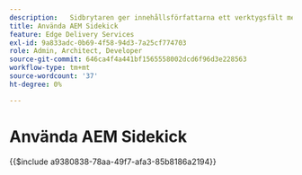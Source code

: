 ```yaml
---
description: ​ ​ Sidbrytaren ger innehållsförfattarna ett verktygsfält med sammanhangsberoende alternativ så att de kan redigera, förhandsgranska och publicera sitt innehåll direkt från webbplatsens sidor.
title: Använda AEM Sidekick
feature: Edge Delivery Services
exl-id: 9a833adc-0b69-4f58-94d3-7a25cf774703
role: Admin, Architect, Developer
source-git-commit: 646ca4f4a441bf1565558002dcd6f96d3e228563
workflow-type: tm+mt
source-wordcount: '37'
ht-degree: 0%

---
```


# Använda AEM Sidekick

{{$include a9380838-78aa-49f7-afa3-85b8186a2194}}
